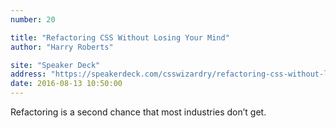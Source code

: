 ```yaml
---
number: 20

title: "Refactoring CSS Without Losing Your Mind"
author: "Harry Roberts"

site: "Speaker Deck"
address: "https://speakerdeck.com/csswizardry/refactoring-css-without-losing-your-mind"
date: 2016-08-13 10:50:00
---
```


Refactoring is a second chance that most industries don’t get.
